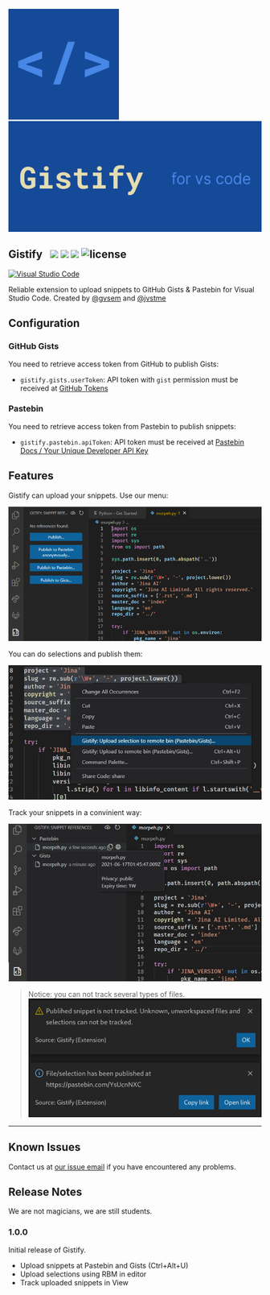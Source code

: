 
<img src="logo256.png" height="220px"><img src="images/gistify.png" height="220px">

## Gistify &nbsp; ![](https://vsmarketplacebadges.dev/version-short/GistifyAB.gistify.svg) ![](https://vsmarketplacebadges.dev/installs-short/GistifyAB.gistify.svg) ![](https://vsmarketplacebadges.dev/trending-monthly/GistifyAB.gistify.svg) ![license](https://img.shields.io/badge/license-MIT-blue)

[![Visual Studio Code](https://img.shields.io/badge/Download%20for%20Visual%20Studio%20Code-0078d7.svg?style=for-the-badge&logo=visual-studio-code&logoColor=white)](https://marketplace.visualstudio.com/items?itemName=GistifyAB.gistify)


Reliable extension to upload snippets to GitHub Gists & Pastebin for Visual Studio Code. Created by [@gvsem](https://github.com/gvsem) and [@jvstme](https://github.com/jvstme)

## Configuration

### GitHub Gists

You need to retrieve access token from GitHub to publish Gists:

* `gistify.gists.userToken`: API token with `gist` permission must be received at [GitHub Tokens](https://github.com/settings/tokens/new)

### Pastebin

You need to retrieve access token from Pastebin to publish snippets:

* `gistify.pastebin.apiToken`: API token must be received at [Pastebin Docs / Your Unique Developer API Key](https://pastebin.com/doc_api#1)

## Features

Gistify can upload your snippets. Use our menu:

![Menu usage](images/menu.png)

You can do selections and publish them:

![RMB usage](images/editor_context_menu.jpg)

Track your snippets in a convinient way:

![RMB usage](images/tracker.jpg)

> Notice: you can not track several types of files. ![RMB usage](images/tracker_warning.jpg)


-----------------------------------------------------------------------------------------------------------

## Known Issues

Contact us at [our issue email](mailto:incoming+mrgeorgeous-gistify-27337429-issue-@incoming.gitlab.com) if you have encountered any problems.

## Release Notes

We are not magicians, we are still students.

### 1.0.0

Initial release of Gistify.
* Upload snippets at Pastebin and Gists (Ctrl+Alt+U)
* Upload selections using RBM in editor
* Track uploaded snippets in View


